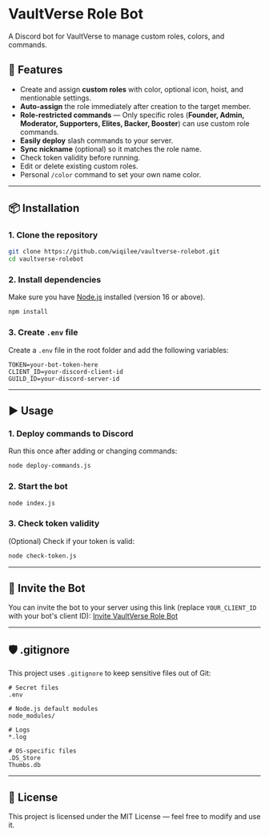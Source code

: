 # VaultVerse Role Bot

A Discord bot for VaultVerse to manage custom roles, colors, and commands.

## 📌 Features
- Create and assign **custom roles** with color, optional icon, hoist, and mentionable settings.
- **Auto-assign** the role immediately after creation to the target member.
- **Role-restricted commands** — Only specific roles (**Founder, Admin, Moderator, Supporters, Elites, Backer, Booster**) can use custom role commands.
- **Easily deploy** slash commands to your server.
- **Sync nickname** (optional) so it matches the role name.
- Check token validity before running.
- Edit or delete existing custom roles.
- Personal `/color` command to set your own name color.

---

## 📦 Installation

### 1. Clone the repository
```bash
git clone https://github.com/wiqilee/vaultverse-rolebot.git
cd vaultverse-rolebot
```

### 2. Install dependencies
Make sure you have [Node.js](https://nodejs.org/) installed (version 16 or above).
```bash
npm install
```

### 3. Create `.env` file
Create a `.env` file in the root folder and add the following variables:
```env
TOKEN=your-bot-token-here
CLIENT_ID=your-discord-client-id
GUILD_ID=your-discord-server-id
```

---

## ▶️ Usage

### 1. Deploy commands to Discord
Run this once after adding or changing commands:
```bash
node deploy-commands.js
```

### 2. Start the bot
```bash
node index.js
```

### 3. Check token validity
(Optional) Check if your token is valid:
```bash
node check-token.js
```

---

## 🚀 Invite the Bot
You can invite the bot to your server using this link (replace `YOUR_CLIENT_ID` with your bot's client ID):
[Invite VaultVerse Role Bot](https://discord.com/oauth2/authorize?client_id=YOUR_CLIENT_ID&scope=bot%20applications.commands&permissions=268435456)

---

## 🛡️ .gitignore
This project uses `.gitignore` to keep sensitive files out of Git:
```
# Secret files
.env

# Node.js default modules
node_modules/

# Logs
*.log

# OS-specific files
.DS_Store
Thumbs.db
```

---

## 📄 License
This project is licensed under the MIT License — feel free to modify and use it.
